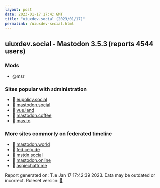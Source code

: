 ```yaml
---
layout: post
date: 2023-01-17 17:42 GMT
title: "uiuxdev.social (2023/01/17)"
permalink: /uiuxdev-social.html
---
```


## [uiuxdev.social](https://uiuxdev.social) - Mastodon 3.5.3 (reports 4544 users)

### Mods
 * @msr

### Sites popular with administration

* 🐘 [eupolicy.social](/eupolicy-social.html)
* 🐘 [mastodon.social](/mastodon-social.html)
* 🐘 [vue.land](/vue-land.html)
* 🐘 [mastodon.coffee](/mastodon-coffee.html)
* 🐘 [mas.to](/mas-to.html)

### More sites commonly on federated timeline

* 🐘 [mastodon.world](/mastodon-world.html)
* 🐘 [fed.celp.de](/fed-celp-de.html)
* 🐘 [mstdn.social](/mstdn-social.html)
* 🐘 [mastodon.online](/mastodon-online.html)
* 🐘 [aspiechattr.me](/aspiechattr-me.html)

Report generated on: Tue Jan 17 17:42:39 2023. Data may be outdated or incorrect.
Ruleset version: [🧁](/version-cupcake)
